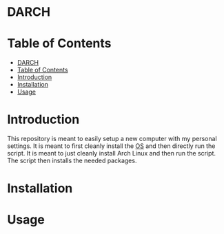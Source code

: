 # DARCH

# Table of Contents

- [DARCH](#darch)
- [Table of Contents](#table-of-contents)
- [Introduction](#introduction)
- [Installation](#installation)
- [Usage](#usage)

# Introduction

This repository is meant to easily setup a new computer with my personal settings. It is meant to first cleanly install the [OS](https://archcraft.io/) and then directly run the script. It is meant to just cleanly install Arch Linux and then run the script. The script then installs the needed packages.

# Installation

<!-- AS AUR PACKAGE OR JUST PACKAGE STANDALONE https://wiki.archlinux.org/title/Creating_packages -->
<!-- TODO -->

# Usage

<!-- TODO -->
